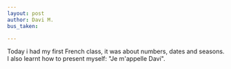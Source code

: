 ```yaml
---
layout: post
author: Davi M.
bus_taken:

---
```


Today i had my first French class, it was about numbers, dates and seasons. I also learnt how to present myself: "Je m'appelle Davi".
